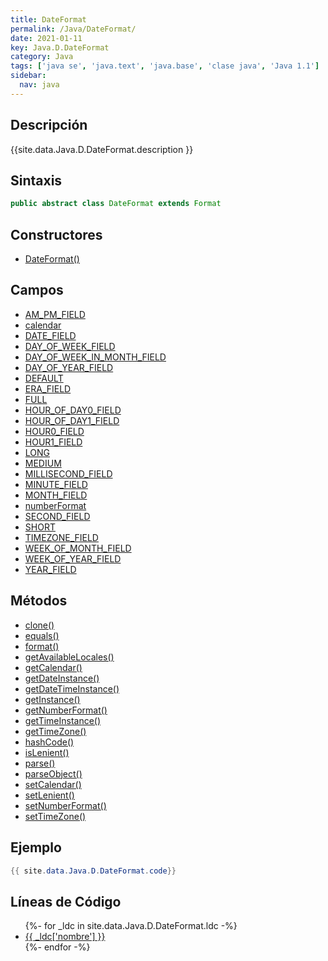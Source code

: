 ```yaml
---
title: DateFormat
permalink: /Java/DateFormat/
date: 2021-01-11
key: Java.D.DateFormat
category: Java
tags: ['java se', 'java.text', 'java.base', 'clase java', 'Java 1.1']
sidebar: 
  nav: java
---
```


## Descripción
{{site.data.Java.D.DateFormat.description }}

## Sintaxis
~~~java
public abstract class DateFormat extends Format
~~~

## Constructores
* [DateFormat()](/Java/DateFormat/DateFormat/)

## Campos
* [AM_PM_FIELD](/Java/DateFormat/AM_PM_FIELD)
* [calendar](/Java/DateFormat/calendar)
* [DATE_FIELD](/Java/DateFormat/DATE_FIELD)
* [DAY_OF_WEEK_FIELD](/Java/DateFormat/DAY_OF_WEEK_FIELD)
* [DAY_OF_WEEK_IN_MONTH_FIELD](/Java/DateFormat/DAY_OF_WEEK_IN_MONTH_FIELD)
* [DAY_OF_YEAR_FIELD](/Java/DateFormat/DAY_OF_YEAR_FIELD)
* [DEFAULT](/Java/DateFormat/DEFAULT)
* [ERA_FIELD](/Java/DateFormat/ERA_FIELD)
* [FULL](/Java/DateFormat/FULL)
* [HOUR_OF_DAY0_FIELD](/Java/DateFormat/HOUR_OF_DAY0_FIELD)
* [HOUR_OF_DAY1_FIELD](/Java/DateFormat/HOUR_OF_DAY1_FIELD)
* [HOUR0_FIELD](/Java/DateFormat/HOUR0_FIELD)
* [HOUR1_FIELD](/Java/DateFormat/HOUR1_FIELD)
* [LONG](/Java/DateFormat/LONG)
* [MEDIUM](/Java/DateFormat/MEDIUM)
* [MILLISECOND_FIELD](/Java/DateFormat/MILLISECOND_FIELD)
* [MINUTE_FIELD](/Java/DateFormat/MINUTE_FIELD)
* [MONTH_FIELD](/Java/DateFormat/MONTH_FIELD)
* [numberFormat](/Java/DateFormat/numberFormat)
* [SECOND_FIELD](/Java/DateFormat/SECOND_FIELD)
* [SHORT](/Java/DateFormat/SHORT)
* [TIMEZONE_FIELD](/Java/DateFormat/TIMEZONE_FIELD)
* [WEEK_OF_MONTH_FIELD](/Java/DateFormat/WEEK_OF_MONTH_FIELD)
* [WEEK_OF_YEAR_FIELD](/Java/DateFormat/WEEK_OF_YEAR_FIELD)
* [YEAR_FIELD](/Java/DateFormat/YEAR_FIELD)

## Métodos
* [clone()](/Java/DateFormat/clone)
* [equals()](/Java/DateFormat/equals)
* [format()](/Java/DateFormat/format)
* [getAvailableLocales()](/Java/DateFormat/getAvailableLocales)
* [getCalendar()](/Java/DateFormat/getCalendar)
* [getDateInstance()](/Java/DateFormat/getDateInstance)
* [getDateTimeInstance()](/Java/DateFormat/getDateTimeInstance)
* [getInstance()](/Java/DateFormat/getInstance)
* [getNumberFormat()](/Java/DateFormat/getNumberFormat)
* [getTimeInstance()](/Java/DateFormat/getTimeInstance)
* [getTimeZone()](/Java/DateFormat/getTimeZone)
* [hashCode()](/Java/DateFormat/hashCode)
* [isLenient()](/Java/DateFormat/isLenient)
* [parse()](/Java/DateFormat/parse)
* [parseObject()](/Java/DateFormat/parseObject)
* [setCalendar()](/Java/DateFormat/setCalendar)
* [setLenient()](/Java/DateFormat/setLenient)
* [setNumberFormat()](/Java/DateFormat/setNumberFormat)
* [setTimeZone()](/Java/DateFormat/setTimeZone)

## Ejemplo
~~~java
{{ site.data.Java.D.DateFormat.code}}
~~~

## Líneas de Código
<ul>
{%- for _ldc in site.data.Java.D.DateFormat.ldc -%}
   <li>
       <a href="{{_ldc['url'] }}">{{ _ldc['nombre'] }}</a>
   </li>
{%- endfor -%}
</ul>
